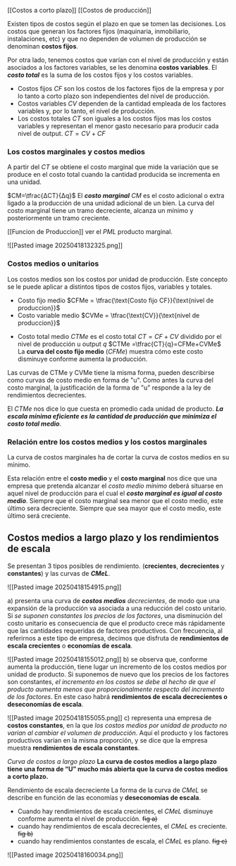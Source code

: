 [[Costos a corto plazo]]
[[Costos de producción]]


Existen tipos de costos según el plazo en que se tomen las decisiones. Los costos que generan los factores fijos (maquinaria, inmobiliario, instalaciones, etc) y que no dependen de volumen de producción se denominan **costos fijos**.

Por otra lado, tenemos costos que varían con el nivel de producción y están asociados a los factores variables, se les denomina **costos variables**. El ***costo total*** es la suma de los costos fijos y los costos variables. 

* Costos fijos $CF$ son los costos de los factores fijos de la empresa y por lo tanto a corto plazo son independientes del nivel de producción. 
* Costos variables $CV$ dependen de la cantidad empleada de los factores variables y, por lo tanto, el nivel de producción. 
* Los costos totales $CT$ son iguales a los costos fijos mas los costos variables y representan el menor gasto necesario para producir cada nivel de output.
	$CT= CV+CF$

### Los costos marginales y costos medios

A partir del $CT$ se obtiene el costo marginal que mide la variación que se produce en el costo total cuando la cantidad producida se incrementa en una unidad.

$CM=\tfrac{ΔCT}{Δq}$
	El ***costo marginal*** $CM$ es el costo adicional o extra ligado a la producción de una unidad adicional de un bien. La curva del costo marginal tiene un tramo decreciente, alcanza un mínimo y posteriormente un tramo creciente.

[[Funcion de Produccion]] ver el $PML$ producto marginal.


![[Pasted image 20250418132325.png]]

### Costos medios o unitarios 

Los costos medios son los costos por unidad de producción. Este concepto se le puede aplicar a distintos tipos de costos fijos, variables y totales. 

+ Costo fijo medio $CFMe = \tfrac{\text{Costo fijo CF}}{\text{nivel de produccion}}$
+ Costo variable medio $CVMe = \tfrac{\text{CV}}{\text{nivel de produccion}}$ 
 * Costo total medio $CTMe$ es el costo total $CT= CF+CV$ dividido por el nivel de producción u output $q$
	 $CTMe =\tfrac{CT}{q}=CFMe+CVMe$
	La **curva del costo fijo medio** ($CFMe$) muestra cómo este costo disminuye conforme aumenta la producción.

Las curvas de CTMe y CVMe tiene la misma forma, pueden describirse como curvas de costo medio en forma de "u". Como antes la curva del costo marginal, la justificación de la forma de "u" responde a la ley de rendimientos decrecientes.

El $CTMe$ nos dice lo que cuesta en promedio cada unidad de producto. 
	***La escala mínima eficiente es la cantidad de producción que minimiza el costo total medio***.  

### Relación entre los costos medios y los costos marginales 

La curva de costos marginales ha de cortar la curva de costos medios en su mínimo. 

Esta relación entre el **costo medio** y el **costo marginal** nos dice que una empresa que pretenda alcanzar el *costo medio mínimo* deberá situarse en aquel nivel de producción para el cual el ***costo marginal es igual al costo medio***.
	Siempre que el costo marginal sea menor que el costo medio, este último sera decreciente. Siempre que sea mayor que el costo medio, este último será creciente.


## Costos medios a largo plazo y los rendimientos de escala

Se presentan 3 tipos posibles de rendimiento. (**crecientes**, **decrecientes** y **constantes**) y las curvas de **$CMeL$**.

![[Pasted image 20250418154915.png]]

a) presenta una curva de ***costos medios** decrecientes*, de modo que una expansión de la producción va asociada a una reducción del costo unitario. Si *se suponen constantes los precios de los factores*, una disminución del costo unitario es consecuencia de que el producto crece más rápidamente que las cantidades requeridas de factores productivos. Con frecuencia, al referirnos a este tipo de empresa, decimos que disfruta de **rendimientos  de escala crecientes** o **economías de escala**.

![[Pasted image 20250418155012.png]]
b) se observa que, conforme aumenta la producción, tiene lugar un incremento de los costos medios por unidad de producto. Si suponemos de nuevo que los precios de los factores son constantes, *el incremento en los costos se debe al hecho de que el producto aumenta menos que proporcionalmente respecto del incremento de los factores*. En este caso habrá **rendimientos de escala decrecientes o deseconomías de escala**.

![[Pasted image 20250418155055.png]]
c) representa una empresa de **costos constantes**, en la que *los costos medios por unidad de producto no varían al cambiar el volumen de producción*. Aquí el producto y los factores productivos varían en la misma proporción, y se dice que la empresa muestra **rendimientos de escala constantes**.

*Curva de costos a largo plazo*
	**La curva de costos medios a largo plazo tiene una forma de “U” mucho más abierta que la curva de costos medios a corto plazo.**

Rendimiento de escala decreciente 
	La forma de la curva de $CMeL$ se describe en función de las economías y **deseconomías de escala**. 
* Cuando hay rendimientos de escala crecientes, el $CMeL$ disminuye conforme aumenta el nivel de producción. ~~fig a)~~ 
* cuando hay rendimientos de escala decrecientes, el $CMeL$ es creciente. ~~fig b)~~
* cuando hay rendimientos constantes de escala, el $CMeL$ es plano. ~~fig c)~~ 

![[Pasted image 20250418160034.png]]

